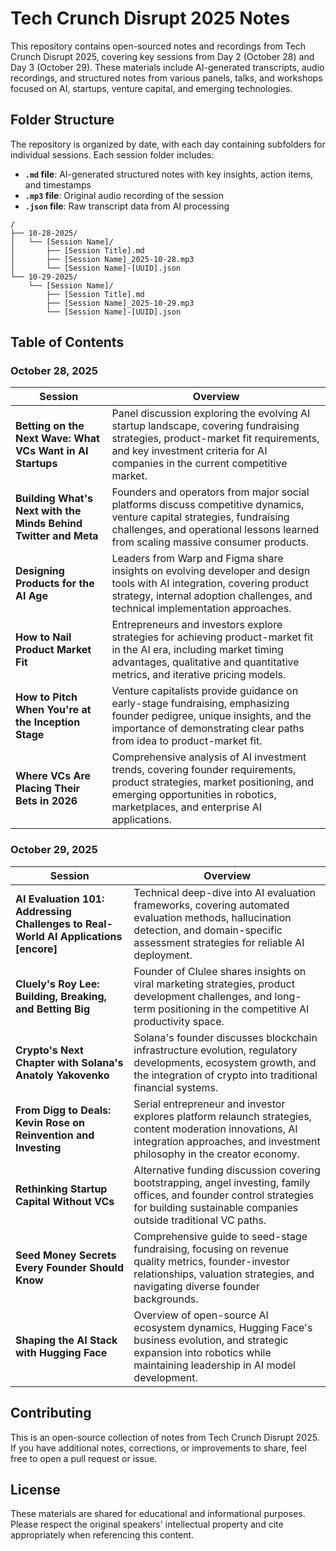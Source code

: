 # Tech Crunch Disrupt 2025 Notes

This repository contains open-sourced notes and recordings from Tech Crunch Disrupt 2025, covering key sessions from Day 2 (October 28) and Day 3 (October 29). These materials include AI-generated transcripts, audio recordings, and structured notes from various panels, talks, and workshops focused on AI, startups, venture capital, and emerging technologies.

## Folder Structure

The repository is organized by date, with each day containing subfolders for individual sessions. Each session folder includes:

- **`.md` file**: AI-generated structured notes with key insights, action items, and timestamps
- **`.mp3` file**: Original audio recording of the session
- **`.json` file**: Raw transcript data from AI processing

```
/
├── 10-28-2025/
│   └── [Session Name]/
│       ├── [Session Title].md
│       ├── [Session Name]_2025-10-28.mp3
│       └── [Session Name]-[UUID].json
└── 10-29-2025/
    └── [Session Name]/
        ├── [Session Title].md
        ├── [Session Name]_2025-10-29.mp3
        └── [Session Name]-[UUID].json
```

## Table of Contents

### October 28, 2025

| Session | Overview |
|---------|----------|
| **Betting on the Next Wave: What VCs Want in AI Startups** | Panel discussion exploring the evolving AI startup landscape, covering fundraising strategies, product-market fit requirements, and key investment criteria for AI companies in the current competitive market. |
| **Building What's Next with the Minds Behind Twitter and Meta** | Founders and operators from major social platforms discuss competitive dynamics, venture capital strategies, fundraising challenges, and operational lessons learned from scaling massive consumer products. |
| **Designing Products for the AI Age** | Leaders from Warp and Figma share insights on evolving developer and design tools with AI integration, covering product strategy, internal adoption challenges, and technical implementation approaches. |
| **How to Nail Product Market Fit** | Entrepreneurs and investors explore strategies for achieving product-market fit in the AI era, including market timing advantages, qualitative and quantitative metrics, and iterative pricing models. |
| **How to Pitch When You're at the Inception Stage** | Venture capitalists provide guidance on early-stage fundraising, emphasizing founder pedigree, unique insights, and the importance of demonstrating clear paths from idea to product-market fit. |
| **Where VCs Are Placing Their Bets in 2026** | Comprehensive analysis of AI investment trends, covering founder requirements, product strategies, market positioning, and emerging opportunities in robotics, marketplaces, and enterprise AI applications. |

### October 29, 2025

| Session | Overview |
|---------|----------|
| **AI Evaluation 101: Addressing Challenges to Real-World AI Applications [encore]** | Technical deep-dive into AI evaluation frameworks, covering automated evaluation methods, hallucination detection, and domain-specific assessment strategies for reliable AI deployment. |
| **Cluely's Roy Lee: Building, Breaking, and Betting Big** | Founder of Clulee shares insights on viral marketing strategies, product development challenges, and long-term positioning in the competitive AI productivity space. |
| **Crypto's Next Chapter with Solana's Anatoly Yakovenko** | Solana's founder discusses blockchain infrastructure evolution, regulatory developments, ecosystem growth, and the integration of crypto into traditional financial systems. |
| **From Digg to Deals: Kevin Rose on Reinvention and Investing** | Serial entrepreneur and investor explores platform relaunch strategies, content moderation innovations, AI integration approaches, and investment philosophy in the creator economy. |
| **Rethinking Startup Capital Without VCs** | Alternative funding discussion covering bootstrapping, angel investing, family offices, and founder control strategies for building sustainable companies outside traditional VC paths. |
| **Seed Money Secrets Every Founder Should Know** | Comprehensive guide to seed-stage fundraising, focusing on revenue quality metrics, founder-investor relationships, valuation strategies, and navigating diverse founder backgrounds. |
| **Shaping the AI Stack with Hugging Face** | Overview of open-source AI ecosystem dynamics, Hugging Face's business evolution, and strategic expansion into robotics while maintaining leadership in AI model development. |

## Contributing

This is an open-source collection of notes from Tech Crunch Disrupt 2025. If you have additional notes, corrections, or improvements to share, feel free to open a pull request or issue.

## License

These materials are shared for educational and informational purposes. Please respect the original speakers' intellectual property and cite appropriately when referencing this content.
